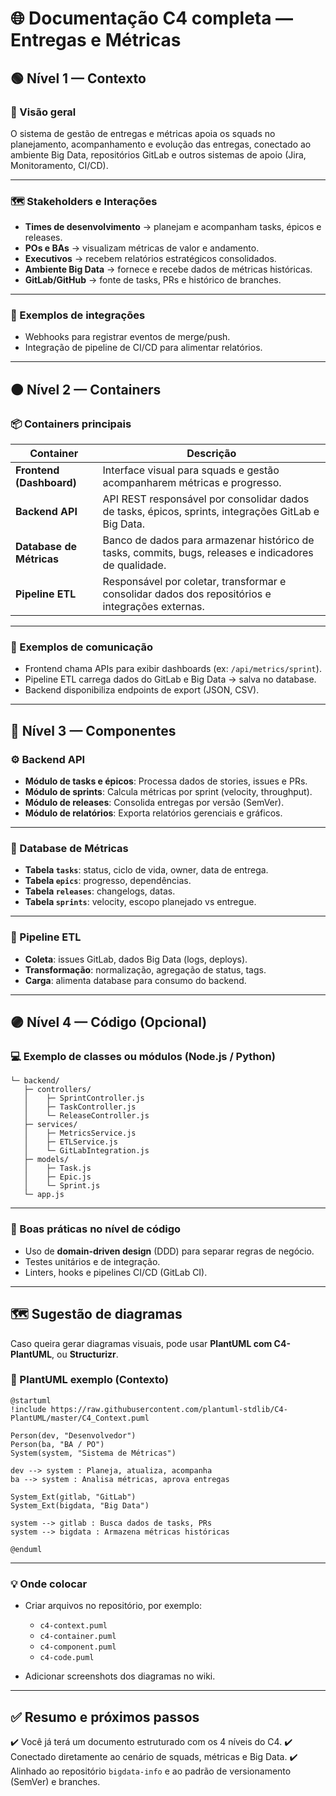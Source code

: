 # 🌐 **Documentação C4 completa — Entregas e Métricas**

## 🟢 **Nível 1 — Contexto**

### 🎯 Visão geral

O sistema de gestão de entregas e métricas apoia os squads no planejamento, acompanhamento e evolução das entregas, conectado ao ambiente Big Data, repositórios GitLab e outros sistemas de apoio (Jira, Monitoramento, CI/CD).

---

### 🗺️ Stakeholders e Interações

* **Times de desenvolvimento** → planejam e acompanham tasks, épicos e releases.
* **POs e BAs** → visualizam métricas de valor e andamento.
* **Executivos** → recebem relatórios estratégicos consolidados.
* **Ambiente Big Data** → fornece e recebe dados de métricas históricas.
* **GitLab/GitHub** → fonte de tasks, PRs e histórico de branches.

---

### 💬 Exemplos de integrações

* Webhooks para registrar eventos de merge/push.
* Integração de pipeline de CI/CD para alimentar relatórios.

---

## 🟠 **Nível 2 — Containers**

### 📦 Containers principais

| Container                | Descrição                                                                                             |
| ------------------------ | ----------------------------------------------------------------------------------------------------- |
| **Frontend (Dashboard)** | Interface visual para squads e gestão acompanharem métricas e progresso.                              |
| **Backend API**          | API REST responsável por consolidar dados de tasks, épicos, sprints, integrações GitLab e Big Data.   |
| **Database de Métricas** | Banco de dados para armazenar histórico de tasks, commits, bugs, releases e indicadores de qualidade. |
| **Pipeline ETL**         | Responsável por coletar, transformar e consolidar dados dos repositórios e integrações externas.      |

---

### 🔗 Exemplos de comunicação

* Frontend chama APIs para exibir dashboards (ex: `/api/metrics/sprint`).
* Pipeline ETL carrega dados do GitLab e Big Data → salva no database.
* Backend disponibiliza endpoints de export (JSON, CSV).

---

## 🔵 **Nível 3 — Componentes**

### ⚙️ Backend API

* **Módulo de tasks e épicos**: Processa dados de stories, issues e PRs.
* **Módulo de sprints**: Calcula métricas por sprint (velocity, throughput).
* **Módulo de releases**: Consolida entregas por versão (SemVer).
* **Módulo de relatórios**: Exporta relatórios gerenciais e gráficos.

---

### 💽 Database de Métricas

* **Tabela `tasks`**: status, ciclo de vida, owner, data de entrega.
* **Tabela `epics`**: progresso, dependências.
* **Tabela `releases`**: changelogs, datas.
* **Tabela `sprints`**: velocity, escopo planejado vs entregue.

---

### 🔄 Pipeline ETL

* **Coleta**: issues GitLab, dados Big Data (logs, deploys).
* **Transformação**: normalização, agregação de status, tags.
* **Carga**: alimenta database para consumo do backend.

---

## 🟣 **Nível 4 — Código (Opcional)**

### 💻 Exemplo de classes ou módulos (Node.js / Python)

```plaintext
└─ backend/
   ├─ controllers/
   │    ├─ SprintController.js
   │    ├─ TaskController.js
   │    └─ ReleaseController.js
   ├─ services/
   │    ├─ MetricsService.js
   │    ├─ ETLService.js
   │    └─ GitLabIntegration.js
   ├─ models/
   │    ├─ Task.js
   │    ├─ Epic.js
   │    └─ Sprint.js
   └─ app.js
```

---

### 🧬 Boas práticas no nível de código

* Uso de **domain-driven design** (DDD) para separar regras de negócio.
* Testes unitários e de integração.
* Linters, hooks e pipelines CI/CD (GitLab CI).

---

## 🗺️ **Sugestão de diagramas**

Caso queira gerar diagramas visuais, pode usar **PlantUML com C4-PlantUML**, ou **Structurizr**.

### 📄 PlantUML exemplo (Contexto)

```plantuml
@startuml
!include https://raw.githubusercontent.com/plantuml-stdlib/C4-PlantUML/master/C4_Context.puml

Person(dev, "Desenvolvedor")
Person(ba, "BA / PO")
System(system, "Sistema de Métricas")

dev --> system : Planeja, atualiza, acompanha
ba --> system : Analisa métricas, aprova entregas

System_Ext(gitlab, "GitLab")
System_Ext(bigdata, "Big Data")

system --> gitlab : Busca dados de tasks, PRs
system --> bigdata : Armazena métricas históricas

@enduml
```

---

### 💡 Onde colocar

* Criar arquivos no repositório, por exemplo:

  * `c4-context.puml`
  * `c4-container.puml`
  * `c4-component.puml`
  * `c4-code.puml`
* Adicionar screenshots dos diagramas no wiki.

---

## ✅ **Resumo e próximos passos**

✔️ Você já terá um documento estruturado com os 4 níveis do C4.
✔️ Conectado diretamente ao cenário de squads, métricas e Big Data.
✔️ Alinhado ao repositório `bigdata-info` e ao padrão de versionamento (SemVer) e branches.